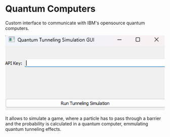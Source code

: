 # Quantum Computers

Custom interface to communicate with IBM's opensource quantum computers.

<img src="./GUI.png" width="1000">

It allows to simulate a game, where a particle has to pass through a barrier and the probability is calculated in a quantum computer, emmulating quantum tunneling effects.